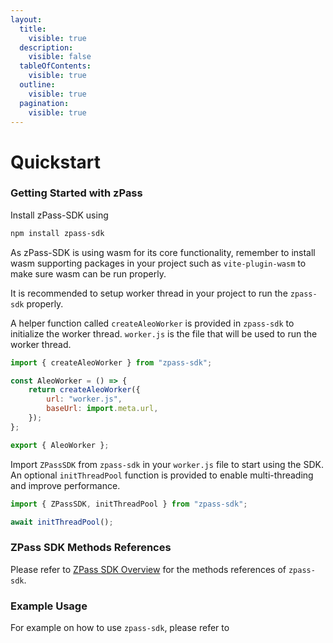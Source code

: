 ```yaml
---
layout:
  title:
    visible: true
  description:
    visible: false
  tableOfContents:
    visible: true
  outline:
    visible: true
  pagination:
    visible: true
---
```


# Quickstart

### Getting Started with zPass

Install zPass-SDK using

```bash
npm install zpass-sdk
```

As zPass-SDK is using wasm for its core functionality, remember to install wasm supporting packages in your project such as `vite-plugin-wasm` to make sure wasm can be run properly.

It is recommended to setup worker thread in your project to run the `zpass-sdk` properly.

A helper function called `createAleoWorker` is provided in `zpass-sdk` to initialize the worker thread. `worker.js` is the file that will be used to run the worker thread.

```javascript
import { createAleoWorker } from "zpass-sdk";

const AleoWorker = () => {
    return createAleoWorker({
        url: "worker.js",
        baseUrl: import.meta.url,
    });
};

export { AleoWorker };
```

Import `ZPassSDK` from `zpass-sdk` in your `worker.js` file to start using the SDK. An optional `initThreadPool` function is provided to enable multi-threading and improve performance.

```javascript
import { ZPassSDK, initThreadPool } from "zpass-sdk";

await initThreadPool();
```

### ZPass SDK Methods References

Please refer to [ZPass SDK Overview](../zpass-sdk/overview.md) for the methods references of `zpass-sdk`.

### Example Usage

For example on how to use `zpass-sdk`, please refer to
